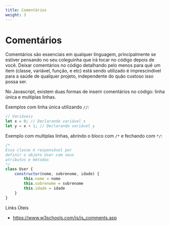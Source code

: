 ```yaml
---
title: Comentários
weight: 3
---
```


# Comentários
Comentários são essenciais em qualquer linguagem, principalmente se estiver pensando no seu coleguinha que irá tocar no código depois de você. Deixar comentários no código detalhando pelo menos para quê um item (classe, variável, função, e etc) está sendo utilizado é imprescindível para a saúde de qualquer projeto, independente do quão custoso isso possa ser.

No Javascript, existem duas formas de inserir comentários no código: linha única e multiplas linhas.

Exemplos com linha única utilizando `//`:
```javascript
// Variáveis
let x = 0; // Declarando variável x
let y = x + 1; // Declarando variável y
```

Exemplo com multiplas linhas, abrindo o bloco com `/*` e fechando com `*/`:
```javascript
/*
Essa classe é responsável por
definir o objeto User com seus
atributos e métodos
*/
class User {
    constructor(nome, sobrenome, idade) {
        this.nome = nome
        this.sobrenome = sobrenome
        this.idade = idade
    }
}
```

Links Úteis
- https://www.w3schools.com/js/js_comments.asp